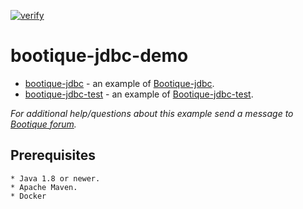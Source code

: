 [![verify](https://github.com/bootique-examples/bootique-jdbc-demo/actions/workflows/verify.yml/badge.svg)](https://github.com/bootique-examples/bootique-jdbc-demo/actions/workflows/verify.yml)
# bootique-jdbc-demo

* [bootique-jdbc](https://github.com/bootique-examples/bootique-jdbc-demo/tree/master/bootique-jdbc) -
an example of [Bootique-jdbc](https://github.com/bootique/bootique-jdbc).
* [bootique-jdbc-test](https://github.com/bootique-examples/bootique-jdbc-demo/tree/master/bootique-jdbc-test) - 
an example of [Bootique-jdbc-test](https://github.com/bootique/bootique-jdbc/tree/master/bootique-jdbc-test).
   
*For additional help/questions about this example send a message to
[Bootique forum](https://groups.google.com/forum/#!forum/bootique-user).*
   
## Prerequisites
      
    * Java 1.8 or newer.
    * Apache Maven.
    * Docker
